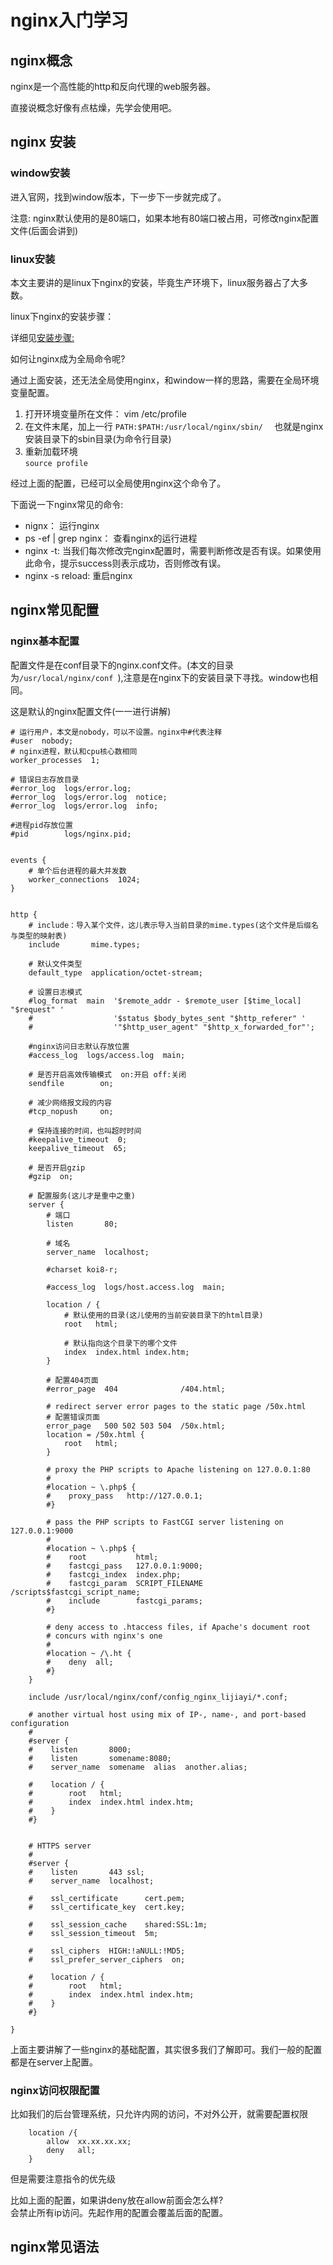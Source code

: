 # nginx入门学习

## nginx概念

nginx是一个高性能的http和反向代理的web服务器。

直接说概念好像有点枯燥，先学会使用吧。

## nginx 安装

### window安装

进入官网，找到window版本，下一步下一步就完成了。

注意: nginx默认使用的是80端口，如果本地有80端口被占用，可修改nginx配置文件(后面会讲到)

### linux安装

本文主要讲的是linux下nginx的安装，毕竟生产环境下，linux服务器占了大多数。

linux下nginx的安装步骤：

详细见[安装步骤:](https://www.cnblogs.com/jimisun/p/8057156.html)

如何让nginx成为全局命令呢?

通过上面安装，还无法全局使用nginx，和window一样的思路，需要在全局环境变量配置。<br>
1. 打开环境变量所在文件： vim /etc/profile
2. 在文件末尾，加上一行
      `PATH:$PATH:/usr/local/nginx/sbin/  `  也就是nginx安装目录下的sbin目录(为命令行目录)
3. 重新加载环境<br>
       `source profile`

经过上面的配置，已经可以全局使用nginx这个命令了。

下面说一下nginx常见的命令:

- nignx： 运行nginx
- ps -ef | grep nginx： 查看nginx的运行进程
- nginx -t: 当我们每次修改完nginx配置时，需要判断修改是否有误。如果使用此命令，提示success则表示成功，否则修改有误。
- nginx -s reload: 重启nginx

## nginx常见配置

### nginx基本配置

配置文件是在conf目录下的nginx.conf文件。(本文的目录为`/usr/local/nginx/conf
`),注意是在nginx下的安装目录下寻找。window也相同。

这是默认的nginx配置文件(一一进行讲解)
```
# 运行用户，本文是nobody，可以不设置。nginx中#代表注释
#user  nobody;  
# nginx进程，默认和cpu核心数相同
worker_processes  1;

# 错误日志存放目录
#error_log  logs/error.log;
#error_log  logs/error.log  notice;
#error_log  logs/error.log  info;

#进程pid存放位置
#pid        logs/nginx.pid;


events {
    # 单个后台进程的最大并发数
    worker_connections  1024;
}


http {
    # include：导入某个文件，这儿表示导入当前目录的mime.types(这个文件是后缀名与类型的映射表)
    include       mime.types;
    
    # 默认文件类型
    default_type  application/octet-stream;

    # 设置日志模式
    #log_format  main  '$remote_addr - $remote_user [$time_local] "$request" '
    #                  '$status $body_bytes_sent "$http_referer" '
    #                  '"$http_user_agent" "$http_x_forwarded_for"';

    #nginx访问日志默认存放位置
    #access_log  logs/access.log  main;

    # 是否开启高效传输模式  on:开启 off:关闭
    sendfile        on;

    # 减少网络报文段的内容
    #tcp_nopush     on;

    # 保持连接的时间，也叫超时时间
    #keepalive_timeout  0;
    keepalive_timeout  65;

    # 是否开启gzip
    #gzip  on;

    # 配置服务(这儿才是重中之重)
    server {
        # 端口
        listen       80;

        # 域名
        server_name  localhost;

        #charset koi8-r;

        #access_log  logs/host.access.log  main;

        location / {
            # 默认使用的目录(这儿使用的当前安装目录下的html目录)
            root   html;

            # 默认指向这个目录下的哪个文件
            index  index.html index.htm;
        }

        # 配置404页面
        #error_page  404              /404.html;

        # redirect server error pages to the static page /50x.html
        # 配置错误页面
        error_page   500 502 503 504  /50x.html;
        location = /50x.html {
            root   html;
        }

        # proxy the PHP scripts to Apache listening on 127.0.0.1:80
        #
        #location ~ \.php$ {
        #    proxy_pass   http://127.0.0.1;
        #}

        # pass the PHP scripts to FastCGI server listening on 127.0.0.1:9000
        #
        #location ~ \.php$ {
        #    root           html;
        #    fastcgi_pass   127.0.0.1:9000;
        #    fastcgi_index  index.php;
        #    fastcgi_param  SCRIPT_FILENAME  /scripts$fastcgi_script_name;
        #    include        fastcgi_params;
        #}

        # deny access to .htaccess files, if Apache's document root
        # concurs with nginx's one
        #
        #location ~ /\.ht {
        #    deny  all;
        #}
    }
    
    include /usr/local/nginx/conf/config_nginx_lijiayi/*.conf;

    # another virtual host using mix of IP-, name-, and port-based configuration
    #
    #server {
    #    listen       8000;
    #    listen       somename:8080;
    #    server_name  somename  alias  another.alias;

    #    location / {
    #        root   html;
    #        index  index.html index.htm;
    #    }
    #}


    # HTTPS server
    #
    #server {
    #    listen       443 ssl;
    #    server_name  localhost;

    #    ssl_certificate      cert.pem;
    #    ssl_certificate_key  cert.key;

    #    ssl_session_cache    shared:SSL:1m;
    #    ssl_session_timeout  5m;

    #    ssl_ciphers  HIGH:!aNULL:!MD5;
    #    ssl_prefer_server_ciphers  on;

    #    location / {
    #        root   html;
    #        index  index.html index.htm;
    #    }
    #}

}

```
上面主要讲解了一些nginx的基础配置，其实很多我们了解即可。我们一般的配置都是在server上配置。

### nginx访问权限配置

比如我们的后台管理系统，只允许内网的访问，不对外公开，就需要配置权限

```
    location /{
        allow  xx.xx.xx.xx;
        deny   all;
    }

```

但是需要注意指令的优先级

比如上面的配置，如果讲deny放在allow前面会怎么样?<br>
会禁止所有ip访问。先起作用的配置会覆盖后面的配置。
## nginx常见语法